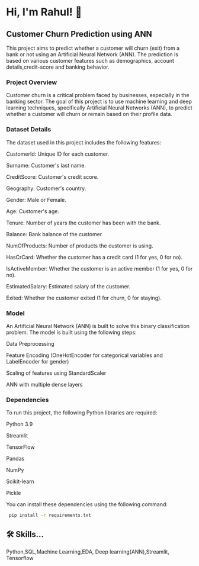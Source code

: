 
# Hi, I'm Rahul! 👋


## Customer Churn Prediction using ANN
 
This project aims to predict whether a customer will churn (exit) from a bank or not using an Artificial Neural Network (ANN). The prediction is based on various customer features such as demographics, account details,credit-score  and banking behavior.
 
 
### Project Overview
Customer churn is a critical problem faced by businesses, especially in the banking sector. The goal of this project is to use machine learning and deep learning techniques, specifically Artificial Neural Networks (ANN), to predict whether a customer will churn or remain based on their profile data.
### Dataset Details
The dataset used in this project includes the following features:

CustomerId: Unique ID for each customer.

Surname: Customer's last name.

CreditScore: Customer's credit score.

Geography: Customer's country.

Gender: Male or Female.

Age: Customer's age.

Tenure: Number of years the customer has been with the bank.

Balance: Bank balance of the customer.

NumOfProducts: Number of products the customer is using.

HasCrCard: Whether the customer has a credit card (1 for yes, 0 for no).

IsActiveMember: Whether the customer is an active member (1 for yes, 0 for no).

EstimatedSalary: Estimated salary of the customer.

Exited: Whether the customer exited (1 for churn, 0 for staying).
### Model
An Artificial Neural Network (ANN) is built to solve this binary classification problem. The model is built using the following steps:

Data Preprocessing

Feature Encoding (OneHotEncoder for categorical variables and LabelEncoder for gender)

Scaling of features using StandardScaler

ANN with multiple dense layers
### Dependencies
To run this project, the following Python libraries are required:

Python 3.9  

Streamlit 

TensorFlow

Pandas

NumPy

Scikit-learn

Pickle

You can install these dependencies using the following command:
 
```bash
 pip install -r requirements.txt
```
## 🛠 Skills...
Python,SQL,Machine Learning,EDA, Deep learning(ANN),Streamlit,
Tensorflow

